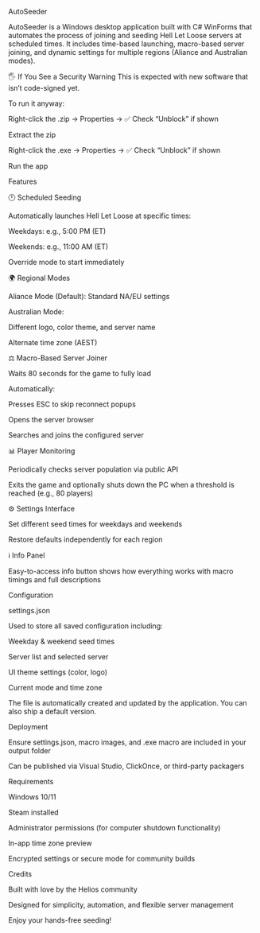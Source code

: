 ﻿AutoSeeder

AutoSeeder is a Windows desktop application built with C# WinForms that automates the process of joining and seeding Hell Let Loose servers at scheduled times. It includes time-based launching, macro-based server joining, and dynamic settings for multiple regions (Aliance and Australian modes).

🖐 If You See a Security Warning
This is expected with new software that isn’t code-signed yet.

To run it anyway:

Right-click the .zip → Properties → ✅ Check “Unblock” if shown

Extract the zip

Right-click the .exe → Properties → ✅ Check “Unblock” if shown

Run the app

Features

🕛 Scheduled Seeding

Automatically launches Hell Let Loose at specific times:

Weekdays: e.g., 5:00 PM (ET)

Weekends: e.g., 11:00 AM (ET)

Override mode to start immediately

🌍 Regional Modes

Aliance Mode (Default): Standard NA/EU settings

Australian Mode:

Different logo, color theme, and server name

Alternate time zone (AEST)

⚖️ Macro-Based Server Joiner

Waits 80 seconds for the game to fully load

Automatically:

Presses ESC to skip reconnect popups

Opens the server browser

Searches and joins the configured server

📊 Player Monitoring

Periodically checks server population via public API

Exits the game and optionally shuts down the PC when a threshold is reached (e.g., 80 players)

⚙️ Settings Interface

Set different seed times for weekdays and weekends

Restore defaults independently for each region

ℹ️ Info Panel

Easy-to-access info button shows how everything works with macro timings and full descriptions

Configuration

settings.json

Used to store all saved configuration including:

Weekday & weekend seed times

Server list and selected server

UI theme settings (color, logo)

Current mode and time zone

The file is automatically created and updated by the application. You can also ship a default version.

Deployment

Ensure settings.json, macro images, and .exe macro are included in your output folder

Can be published via Visual Studio, ClickOnce, or third-party packagers

Requirements

Windows 10/11

Steam installed

Administrator permissions (for computer shutdown functionality)

In-app time zone preview

Encrypted settings or secure mode for community builds

Credits

Built with love by the Helios community

Designed for simplicity, automation, and flexible server management

Enjoy your hands-free seeding!

